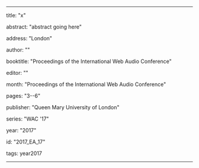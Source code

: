 ---
      
title: "x" 
      
abstract: "abstract going here"
      
address: "London" 
      
author: "" 
      
booktitle: "Proceedings of the International Web Audio Conference" 
      
editor: "" 
      
month: "Proceedings of the International Web Audio Conference"
      
pages: "3--6" 
      
publisher: "Queen Mary University of London" 
      
series: "WAC '17"  
      
year: "2017" 
      
id: "2017_EA_17" 
      
tags: year2017 
      
---